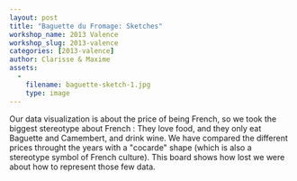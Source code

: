 ```yaml
---
layout: post
title: "Baguette du Fromage: Sketches"
workshop_name: 2013 Valence
workshop_slug: 2013-valence
categories: [2013-valence]
author: Clarisse & Maxime 
assets:
  -
    filename: baguette-sketch-1.jpg
    type: image
---
```

Our data visualization is about the price of being French, so we took the biggest stereotype about French : They love food, and they only eat Baguette and Camembert, and drink wine. We have compared the different prices throught the years with a "cocarde" shape (which is also a stereotype symbol of French culture). This board shows how lost we were about how to represent those few data.

